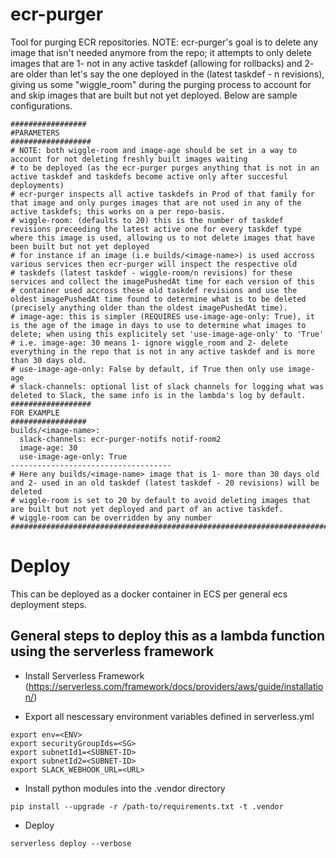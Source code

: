 # ecr-purger
Tool for purging ECR repositories. NOTE: ecr-purger's goal is to delete any image that isn't needed anymore from the repo; it attempts to only delete images
that are 1- not in any active taskdef (allowing for rollbacks) and 2- are older than let's say the one deployed in the
(latest taskdef - n revisions), giving us some "wiggle_room" during the purging process to account for and skip images that are built but not yet deployed. Below are sample configurations.
```
#################
#PARAMETERS
##################
# NOTE: both wiggle-room and image-age should be set in a way to account for not deleting freshly built images waiting 
# to be deployed (as the ecr-purger purges anything that is not in an active taskdef and taskdefs become active only after succesful deployments)
# ecr-purger inspects all active taskdefs in Prod of that family for that image and only purges images that are not used in any of the active taskdefs; this works on a per repo-basis.
# wiggle-room: (defaults to 20) this is the number of taskdef revisions preceeding the latest active one for every taskdef type where this image is used, allowing us to not delete images that have been built but not yet deployed 
# for instance if an image (i.e builds/<image-name>) is used accross various services then ecr-purger will inspect the respective old 
# taskdefs (latest taskdef - wiggle-room/n revisions) for these services and collect the imagePushedAt time for each version of this 
# container used accross these old taskdef revisions and use the oldest imagePushedAt time found to determine what is to be deleted (precisely anything older than the oldest imagePushedAt time).
# image-age: this is simpler (REQUIRES use-image-age-only: True), it is the age of the image in days to use to determine what images to delete; when using this explicitely set 'use-image-age-only' to 'True'
# i.e. image-age: 30 means 1- ignore wiggle_room and 2- delete everything in the repo that is not in any active taskdef and is more than 30 days old.
# use-image-age-only: False by default, if True then only use image-age
# slack-channels: optional list of slack channels for logging what was deleted to Slack, the same info is in the lambda's log by default. 
##################
FOR EXAMPLE
#################
builds/<image-name>:
  slack-channels: ecr-purger-notifs notif-room2
  image-age: 30
  use-image-age-only: True 
------------------------------------
# Here any builds/<image-name> image that is 1- more than 30 days old and 2- used in an old taskdef (latest taskdef - 20 revisions) will be deleted
# wiggle-room is set to 20 by default to avoid deleting images that are built but not yet deployed and part of an active taskdef.
# wiggle-room can be overridden by any number
#############################################################################
```
# Deploy
This can be deployed as a docker container in ECS per general ecs deployment steps.

## General steps to deploy this as a lambda function using the serverless framework

- Install Serverless Framework (https://serverless.com/framework/docs/providers/aws/guide/installation/)

- Export all nescessary environment variables defined in serverless.yml

```
export env=<ENV>
export securityGroupIds=<SG>
export subnetId1=<SUBNET-ID>
export subnetId2=<SUBNET-ID>
export SLACK_WEBHOOK_URL=<URL>

```

- Install python modules into the .vendor directory 
```
pip install --upgrade -r /path-to/requirements.txt -t .vendor
```

- Deploy
```
serverless deploy --verbose
```
